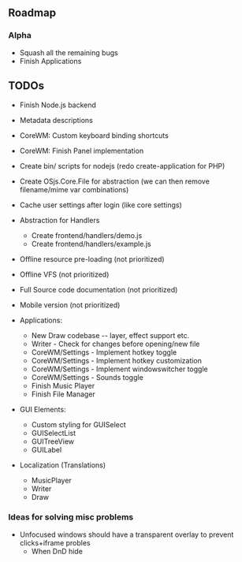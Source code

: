 
## Roadmap

### Alpha
* Squash all the remaining bugs
* Finish Applications

## TODOs
* Finish Node.js backend
* Metadata descriptions
* CoreWM: Custom keyboard binding shortcuts
* CoreWM: Finish Panel implementation
* Create bin/ scripts for nodejs (redo create-application for PHP)
* Create OSjs.Core.File for abstraction (we can then remove filename/mime var combinations)
* Cache user settings after login (like core settings)
* Abstraction for Handlers
  - Create frontend/handlers/demo.js
  - Create frontend/handlers/example.js

* Offline resource pre-loading (not prioritized)
* Offline VFS (not prioritized)
* Full Source code documentation (not prioritized)
* Mobile version (not prioritized)

* Applications:
  * New Draw codebase -- layer, effect support etc.
  * Writer - Check for changes before opening/new file
  * CoreWM/Settings - Implement hotkey toggle
  * CoreWM/Settings - Implement hotkey customization
  * CoreWM/Settings - Implement windowswitcher toggle
  * CoreWM/Settings - Sounds toggle
  * Finish Music Player
  * Finish File Manager

* GUI Elements:
  * Custom styling for GUISelect
  * GUISelectList
  * GUITreeView
  * GUILabel

* Localization (Translations)
  - MusicPlayer
  - Writer
  - Draw

### Ideas for solving misc problems
* Unfocused windows should have a transparent overlay to prevent clicks+iframe probles
  * When DnD hide
